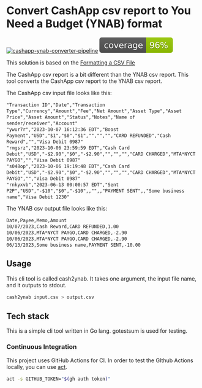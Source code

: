 # Convert CashApp csv report to You Need a Budget (YNAB) format

[![cashapp-ynab-converter-pipeline](https://github.com/leonardobazico/cashapp-ynab-converter/actions/workflows/go.yml/badge.svg)](https://github.com/leonardobazico/cashapp-ynab-converter/actions/workflows/go.yml)
![coverage](https://raw.githubusercontent.com/leonardobazico/cashapp-ynab-converter/badges/.badges/main/coverage.svg)

This solution is based on the [Formatting a CSV File](https://support.ynab.com/en_us/formatting-a-csv-file-an-overview-BJvczkuRq)

The CashApp csv report is a bit different than the YNAB csv report. This tool converts the CashApp csv report to the YNAB csv report.

The CashApp csv input file looks like this:

```csv
"Transaction ID","Date","Transaction Type","Currency","Amount","Fee","Net Amount","Asset Type","Asset Price","Asset Amount","Status","Notes","Name of sender/receiver","Account"
"ywur7r","2023-10-07 16:12:36 EDT","Boost Payment","USD","$1","$0","$1","","","","CARD REFUNDED","Cash Reward","","Visa Debit 0987"
"rmgsrz","2023-10-06 23:59:59 EDT","Cash Card Debit","USD","-$2.90","$0","-$2.90","","","","CARD CHARGED","MTA*NYCT PAYGO","","Visa Debit 0987"
"s048op","2023-10-06 19:19:48 EDT","Cash Card Debit","USD","-$2.90","$0","-$2.90","","","","CARD CHARGED","MTA*NYCT PAYGO","","Visa Debit 0987"
"rnkyxvb","2023-06-13 00:00:57 EDT","Sent P2P","USD","-$10","$0","-$10",,"",,"PAYMENT SENT",,"Some business name","Visa Debit 1230"

```

The YNAB csv output file looks like this:

```csv
Date,Payee,Memo,Amount
10/07/2023,Cash Reward,CARD REFUNDED,1.00
10/06/2023,MTA*NYCT PAYGO,CARD CHARGED,-2.90
10/06/2023,MTA*NYCT PAYGO,CARD CHARGED,-2.90
06/13/2023,Some business name,PAYMENT SENT,-10.00

```

## Usage

This cli tool is called cash2ynab. It takes one argument, the input file name, and it outputs to stdout.

```bash
cash2ynab input.csv > output.csv
```

## Tech stack

This is a simple cli tool written in Go lang.
gotestsum is used for testing.

### Continuous Integration

This project uses GitHub Actions for CI.
In order to test the GIthub Actions locally, you can use [act](https://github.com/nektos/act).

```bash
act -s GITHUB_TOKEN="$(gh auth token)"
```
